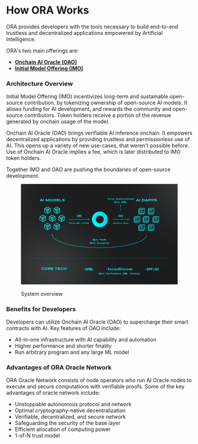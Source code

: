 # How ORA Works

ORA provides developers with the tools necessary to build end-to-end trustless and decentralized applications empowered by Artificial Intelligence.

ORA's two main offerings are:

* [**Onchain AI Oracle (OAO)**](../oao-onchain-ai-oracle/introduction/)
* [**Initial Model Offering (IMO)**](../imo-initial-model-offering/introduction.md)

### Architecture Overview

Initial Model Offering (IMO) incentivizes long-term and sustainable open-source contribution, by tokenizing ownership of open-source AI models. It allows funding for AI development, and rewards the community and open-source contributors. Token holders receive a portion of the revenue generated by onchain usage of the model.

Onchain AI Oracle (OAO) brings verifiable AI inference onchain. It empowers decentralized applications by providing trustless and permissionless use of AI. This opens up a variety of new use-cases, that weren't possible before. Use of Onchain AI Oracle implies a fee, which is later distributed to IMO token holders.

Together IMO and OAO are pushing the boundaries of open-source development.

<figure><img src="../.gitbook/assets/Frame 4666 (1).png" alt=""><figcaption><p>System overview</p></figcaption></figure>

### Benefits for Developers

Developers can utilize Onchain AI Oracle (OAO) to supercharge their smart contracts with AI. Key features of OAO include:

* All-in-one infrastructure with AI capability and automation
* Higher performance and shorter finality
* Run arbitrary program and any large ML model

### Advantages of ORA Oracle Network

ORA Oracle Network consists of node operators who run AI Oracle nodes to execute and secure computations with verifiable proofs. Some of the key advantages of oracle network include:

* Unstoppable autonomous protocol and network
* Optimal cryptography-native decentralization
* Verifiable, decentralized, and secure network
* Safeguarding the security of the base layer
* Efficient allocation of computing power
* 1-of-N trust model
